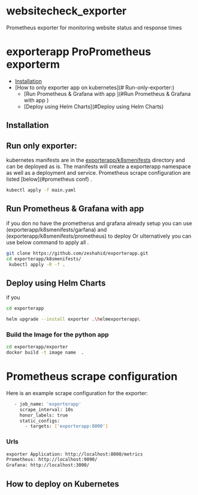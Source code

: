 # websitecheck_exporter
Prometheus exporter for monitoring website status and response times



# exporterapp ProPrometheus exporterm

* [Installation](#Installation)
* [How to only exporter app on kubernetes](# Run-only-exporter:)
    * [Run Prometheus & Grafana with app ](#Run Prometheus & Grafana with app )
    * [Deploy using Helm Charts](#Deploy using Helm Charts)    



## Installation

## Run only exporter:
 kubernetes manifests are in the [exporterapp/k8smenifests](exporterapp/k8smenifests/) directory and can be deployed as is. 
 The manifests will create a exporterapp namespace as well as a deployment and service.  Prometheus scrape configuration are listed [below](#prometheus conf) .

 ```sh 
 kubectl apply -f main.yaml
 ```

## Run Prometheus & Grafana with app 
if you don no have the prometherus and grafana already setup you can use (exporterapp/k8smenifests/garfana) and (exporterapp/k8smenifests/prometheus) to deploy Or ulternatively you can use below command to apply all .

```sh
git clone https://github.com/zeshahid/exporterapp.git
cd exporterapp/k8smenifests/
 kubectl apply -R -f .
```

## Deploy using Helm Charts
 
if you 

```sh 
cd exporterapp

helm upgrade --install exporter .\helmexporterapp\  
```
### Build the Image for the python app

```sh
cd exporterapp/exporter
docker build -t image name  .
```
# Prometheus scrape configuration
Here is an example scrape configuration for the exporter:

```sh
   - job_name: 'exporterapp'
     scrape_interval: 10s
     honor_labels: true
     static_configs:
       - targets: ['exporterapp:8000']
```
### Urls 

```sh
exporter Application: http://localhost:8000/metrics
Prometheus: http://localhost:9090/
Grafana: http://localhost:3000/
```


## How to deploy on Kubernetes
